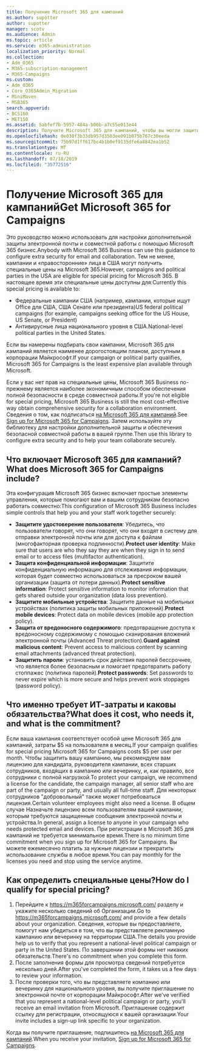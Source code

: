 ```yaml
---
title: Получение Microsoft 365 для кампаний
ms.author: supotter
author: supotter
manager: scotv
ms.audience: Admin
ms.topic: article
ms.service: o365-administration
localization_priority: Normal
ms.collection:
- Adm_O365
- M365-subscription-management
- M365-Campaigns
ms.custom:
- Adm_O365
- Core_O365Admin_Migration
- MiniMaven
- MSB365
search.appverid:
- BCS160
- MET150
ms.assetid: 5abfef7b-5957-484a-b06b-a7c55e013e44
description: Получите Microsoft 365 для кампаний, чтобы вы могли защитить кампанию от угроз циберсекурити до электронной почты, данных и коммуникаций.
ms.openlocfilehash: 0e038f3b33db957d3503ee091b075b767c30eeda
ms.sourcegitcommit: 75b97d1ff617bc4b1b0ef9135dfe6a8842ea1b52
ms.translationtype: MT
ms.contentlocale: ru-RU
ms.lasthandoff: 07/18/2019
ms.locfileid: "35772516"
---
```

# <a name="get-microsoft-365-for-campaigns"></a><span data-ttu-id="4a249-103">Получение Microsoft 365 для кампаний</span><span class="sxs-lookup"><span data-stu-id="4a249-103">Get Microsoft 365 for Campaigns</span></span>

<span data-ttu-id="4a249-104">Это руководство можно использовать для настройки дополнительной защиты электронной почты и совместной работы с помощью Microsoft 365 бизнес.</span><span class="sxs-lookup"><span data-stu-id="4a249-104">Anybody with Microsoft 365 Business can use this guidance to configure extra security for email and collaboration.</span></span> <span data-ttu-id="4a249-105">Тем не менее, кампании и «правосторонние» лица в США могут получить специальные цены на Microsoft 365.</span><span class="sxs-lookup"><span data-stu-id="4a249-105">However, campaigns and political parties in the USA are eligible for special pricing for Microsoft 365.</span></span> <span data-ttu-id="4a249-106">В настоящее время эти специальные цены доступны для:</span><span class="sxs-lookup"><span data-stu-id="4a249-106">Currently this special pricing is available to:</span></span>
- <span data-ttu-id="4a249-107">Федеральные кампании США (например, кампании, которые ищут Office для США, США Сенате или президента)</span><span class="sxs-lookup"><span data-stu-id="4a249-107">US federal political campaigns (for example, campaigns seeking office for the US House, US Senate, or President)</span></span>
- <span data-ttu-id="4a249-108">Антивирусные лица национального уровня в США.</span><span class="sxs-lookup"><span data-stu-id="4a249-108">National-level political parties in the United States.</span></span>

<span data-ttu-id="4a249-109">Если вы намерены подбирать свои кампании, Microsoft 365 для кампаний является наименее дорогостоящим планом, доступным в корпорации Майкрософт.</span><span class="sxs-lookup"><span data-stu-id="4a249-109">If your campaign or political party qualifies, Microsoft 365 for Campaigns is the least expensive plan available through Microsoft.</span></span>  

<span data-ttu-id="4a249-110">Если у вас нет прав на специальные цены, Microsoft 365 Business по-прежнему является наиболее экономичным способом обеспечения полной безопасности в среде совместной работы.</span><span class="sxs-lookup"><span data-stu-id="4a249-110">If you're not eligible for special pricing, Microsoft 365 Business is still the most cost-effective way obtain comprehensive security for a collaboration environment.</span></span> <span data-ttu-id="4a249-111">Сведения о том, как подписаться [на Microsoft 365 для кампаний](m365-campaigns-sign-up.md).</span><span class="sxs-lookup"><span data-stu-id="4a249-111">See [Sign up for Microsoft 365 for Campaigns](m365-campaigns-sign-up.md).</span></span> <span data-ttu-id="4a249-112">Затем используйте эту библиотеку для настройки дополнительной защиты и обеспечения безопасной совместной работы в вашей группе.</span><span class="sxs-lookup"><span data-stu-id="4a249-112">Then use this library to configure extra security and to help your team collaborate securely.</span></span> 

## <a name="what-does-microsoft-365-for-campaigns-include"></a><span data-ttu-id="4a249-113">Что включает Microsoft 365 для кампаний?</span><span class="sxs-lookup"><span data-stu-id="4a249-113">What does Microsoft 365 for Campaigns include?</span></span>
<span data-ttu-id="4a249-114">Эта конфигурация Microsoft 365 бизнес включает простые элементы управления, которые помогают вам и вашим сотрудникам безопасно работать совместно:</span><span class="sxs-lookup"><span data-stu-id="4a249-114">This configuration of Microsoft 365 Business includes simple controls that help you and your staff work together securely:</span></span> 
- <span data-ttu-id="4a249-115">**Защитите удостоверение пользователя**: Убедитесь, что пользователи говорят, что они говорят, что они входят в систему для отправки электронной почты или для доступа к файлам (многофакторная проверка подлинности).</span><span class="sxs-lookup"><span data-stu-id="4a249-115">**Protect user identity**: Make sure that users are who they say they are when they sign in to send email or to access files (multifactor authentication).</span></span>
- <span data-ttu-id="4a249-116">**Защита конфиденциальной информации**: Защитите конфиденциальную информацию для отслеживания информации, которая будет совместно использоваться за пресроком вашей организации (защита от потери данных).</span><span class="sxs-lookup"><span data-stu-id="4a249-116">**Protect sensitive information**: Protect sensitive information to monitor information that gets shared outside your organization (data loss prevention).</span></span>
- <span data-ttu-id="4a249-117">**Защитите мобильные устройства**: Защитите данные на мобильных устройствах (политика защиты мобильных приложений).</span><span class="sxs-lookup"><span data-stu-id="4a249-117">**Protect mobile devices**: Protect data on mobile devices (mobile app protection policy).</span></span>
- <span data-ttu-id="4a249-118">**Защита от вредоносного содержимого**: предотвращение доступа к вредоносному содержимому с помощью сканирования вложений электронной почты (Advanced Threat protection).</span><span class="sxs-lookup"><span data-stu-id="4a249-118">**Guard against malicious content**: Prevent access to malicious content by scanning email attachments (advanced threat protection).</span></span>
- <span data-ttu-id="4a249-119">**Защитить пароли**: установить срок действия паролей бессрочнее, что является более безопасным и помогает предотвратить работу стоппажес (политика паролей).</span><span class="sxs-lookup"><span data-stu-id="4a249-119">**Protect passwords**: Set passwords to never expire which is more secure and helps prevent work stoppages (password policy).</span></span> 


## <a name="what-does-it-cost-who-needs-it-and-what-is-the-commitment"></a><span data-ttu-id="4a249-120">Что именно требует ИТ-затраты и каковы обязательства?</span><span class="sxs-lookup"><span data-stu-id="4a249-120">What does it cost, who needs it, and what is the commitment?</span></span>
<span data-ttu-id="4a249-121">Если ваша кампания соответствует особой цене Microsoft 365 для кампаний, затраты $5 на пользователя в месяц.</span><span class="sxs-lookup"><span data-stu-id="4a249-121">If your campaign qualifies for special pricing Microsoft 365 for Campaigns costs $5 per user per month.</span></span> <span data-ttu-id="4a249-122">Чтобы защитить вашу кампанию, мы рекомендуем вам лицензию для кандидата, руководителя кампании, всех старших сотрудников, входящих в кампанию или вечеринку, и, как правило, все сотрудники с полной нагрузкой.</span><span class="sxs-lookup"><span data-stu-id="4a249-122">To protect your campaign, we recommend a license for the candidate, the campaign manager, all senior staff who are part of the campaign or party, and usually all full-time staff.</span></span> <span data-ttu-id="4a249-123">Для некоторых сотрудников "добровольный" также может потребоваться лицензия.</span><span class="sxs-lookup"><span data-stu-id="4a249-123">Certain volunteer employees might also need a license.</span></span> <span data-ttu-id="4a249-124">В общем случае Назначьте лицензию всем пользователям вашей кампании, которым требуются защищенные сообщения электронной почты и устройства.</span><span class="sxs-lookup"><span data-stu-id="4a249-124">In general, assign a license to anyone in your campaign who needs protected email and devices.</span></span>
<span data-ttu-id="4a249-125">При регистрации в Microsoft 365 для кампаний не требуется минимальное время.</span><span class="sxs-lookup"><span data-stu-id="4a249-125">There is no minimum time commitment when you sign up for Microsoft 365 for Campaigns.</span></span> <span data-ttu-id="4a249-126">Вы можете ежемесячно платить за нужные лицензии и прекратить использование службы в любое время.</span><span class="sxs-lookup"><span data-stu-id="4a249-126">You can pay monthly for the licenses you need and stop using the service anytime.</span></span>

## <a name="how-do-i-qualify-for-special-pricing"></a><span data-ttu-id="4a249-127">Как определить специальные цены?</span><span class="sxs-lookup"><span data-stu-id="4a249-127">How do I qualify for special pricing?</span></span>

1. <span data-ttu-id="4a249-128">Перейдите к https://m365forcampaigns.microsoft.com/ разделу и укажите несколько сведений об Организации.</span><span class="sxs-lookup"><span data-stu-id="4a249-128">Go to https://m365forcampaigns.microsoft.com/ and provide a few details about your organization.</span></span> <span data-ttu-id="4a249-129">Сведения, которые вы предоставляете, помогут нам убедиться в том, что вы представляете рекламную кампанию или вечеринку на территории США.</span><span class="sxs-lookup"><span data-stu-id="4a249-129">The details you provide help us to verify that you represent a national-level political campaign or party in the United States.</span></span> <span data-ttu-id="4a249-130">По завершении этой формы нет никаких обязательств.</span><span class="sxs-lookup"><span data-stu-id="4a249-130">There's no commitment when you complete this form.</span></span> 
2. <span data-ttu-id="4a249-131">После заполнения формы для просмотра сведений потребуется несколько дней.</span><span class="sxs-lookup"><span data-stu-id="4a249-131">After you've completed the form, it takes us a few days to review your information.</span></span> 
3. <span data-ttu-id="4a249-132">После проверки того, что вы представляете компанию или вечеринку для национального уровня, вы получите приглашение по электронной почте от корпорации Майкрософт.</span><span class="sxs-lookup"><span data-stu-id="4a249-132">After we've verified that you represent a national-level political campaign or party, you'll receive an email invitation from Microsoft.</span></span> <span data-ttu-id="4a249-133">Приглашение содержит ссылку для регистрации, относящуюся к вашей организации.</span><span class="sxs-lookup"><span data-stu-id="4a249-133">Your invite includes a sign-up link specific to your organization.</span></span> 

<span data-ttu-id="4a249-134">Когда вы получите приглашение, подпишитесь [на Microsoft 365 для кампаний](m365-campaigns-sign-up.md).</span><span class="sxs-lookup"><span data-stu-id="4a249-134">When you receive your invitation, [Sign up for Microsoft 365 for Campaigns](m365-campaigns-sign-up.md).</span></span>


